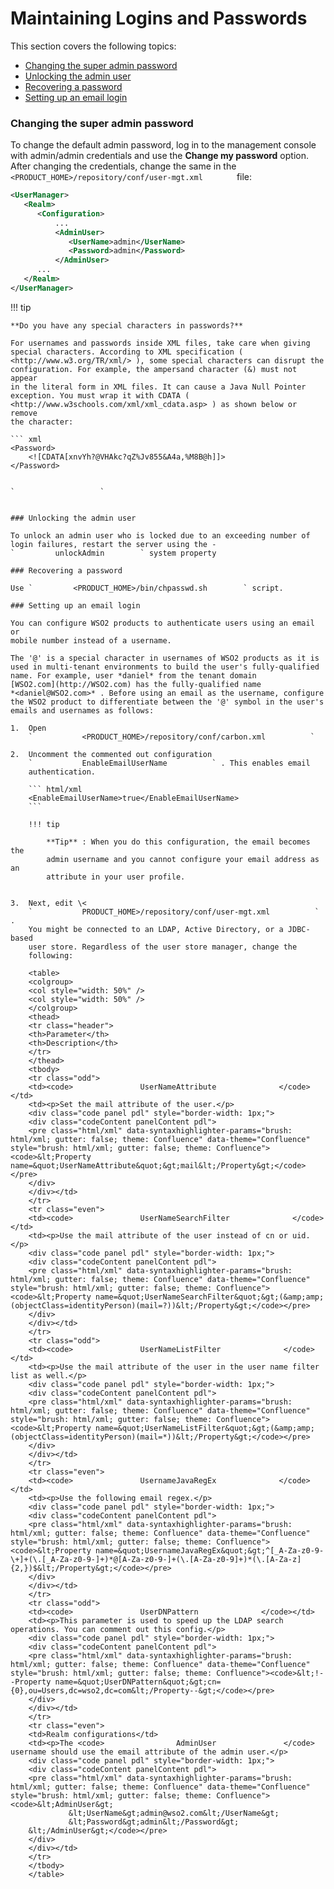 # Maintaining Logins and Passwords

This section covers the following topics:

-   [Changing the super admin
    password](#MaintainingLoginsandPasswords-Changingthesuperadminpassword)
-   [Unlocking the admin
    user](#MaintainingLoginsandPasswords-Unlockingtheadminuser)
-   [Recovering a
    password](#MaintainingLoginsandPasswords-Recoveringapassword)
-   [Setting up an email
    login](#MaintainingLoginsandPasswords-Settingupanemaillogin)

### Changing the super admin password

To change the default admin password, log in to the management console
with admin/admin credentials and use the **Change my password** option.
After changing the credentials, change the same in the
`         <PRODUCT_HOME>/repository/conf/user-mgt.xml        ` file:

``` xml
<UserManager>
   <Realm>
      <Configuration>
          ...
          <AdminUser>
             <UserName>admin</UserName>                  
             <Password>admin</Password>
          </AdminUser>
      ...
   </Realm>
</UserManager>
```

!!! tip
    
    **Do you have any special characters in passwords?**
    
    For usernames and passwords inside XML files, take care when giving
    special characters. According to XML specification (
    <http://www.w3.org/TR/xml/> ), some special characters can disrupt the
    configuration. For example, the ampersand character (&) must not appear
    in the literal form in XML files. It can cause a Java Null Pointer
    exception. You must wrap it with CDATA (
    <http://www.w3schools.com/xml/xml_cdata.asp> ) as shown below or remove
    the character:
    
    ``` xml
    <Password>
        <![CDATA[xnvYh?@VHAkc?qZ%Jv855&A4a,%M8B@h]]>
    </Password>
```

`                   `


### Unlocking the admin user

To unlock an admin user who is locked due to an exceeding number of
login failures, restart the server using the -
`         unlockAdmin        ` system property

### Recovering a password

Use `         <PRODUCT_HOME>/bin/chpasswd.sh        ` script.

### Setting up an email login

You can configure WSO2 products to authenticate users using an email or
mobile number instead of a username.

The '@' is a special character in usernames of WSO2 products as it is
used in multi-tenant environments to build the user's fully-qualified
name. For example, user *daniel* from the tenant domain
[WSO2.com](http://WSO2.com) has the fully-qualified name
*<daniel@WSO2.com>* . Before using an email as the username, configure
the WSO2 product to differentiate between the '@' symbol in the user's
emails and usernames as follows:

1.  Open
    `           <PRODUCT_HOME>/repository/conf/carbon.xml          `

2.  Uncomment the commented out configuration
    `           EnableEmailUserName          ` . This enables email
    authentication.

    ``` html/xml
    <EnableEmailUserName>true</EnableEmailUserName>
    ```

    !!! tip
    
        **Tip** : When you do this configuration, the email becomes the
        admin username and you cannot configure your email address as an
        attribute in your user profile.
    

3.  Next, edit \<
    `           PRODUCT_HOME>/repository/conf/user-mgt.xml          ` .
    You might be connected to an LDAP, Active Directory, or a JDBC-based
    user store. Regardless of the user store manager, change the
    following:

    <table>
    <colgroup>
    <col style="width: 50%" />
    <col style="width: 50%" />
    </colgroup>
    <thead>
    <tr class="header">
    <th>Parameter</th>
    <th>Description</th>
    </tr>
    </thead>
    <tbody>
    <tr class="odd">
    <td><code>               UserNameAttribute              </code></td>
    <td><p>Set the mail attribute of the user.</p>
    <div class="code panel pdl" style="border-width: 1px;">
    <div class="codeContent panelContent pdl">
    <pre class="html/xml" data-syntaxhighlighter-params="brush: html/xml; gutter: false; theme: Confluence" data-theme="Confluence" style="brush: html/xml; gutter: false; theme: Confluence"><code>&lt;Property name=&quot;UserNameAttribute&quot;&gt;mail&lt;/Property&gt;</code></pre>
    </div>
    </div></td>
    </tr>
    <tr class="even">
    <td><code>               UserNameSearchFilter              </code></td>
    <td><p>Use the mail attribute of the user instead of cn or uid.</p>
    <div class="code panel pdl" style="border-width: 1px;">
    <div class="codeContent panelContent pdl">
    <pre class="html/xml" data-syntaxhighlighter-params="brush: html/xml; gutter: false; theme: Confluence" data-theme="Confluence" style="brush: html/xml; gutter: false; theme: Confluence"><code>&lt;Property name=&quot;UserNameSearchFilter&quot;&gt;(&amp;amp;(objectClass=identityPerson)(mail=?))&lt;/Property&gt;</code></pre>
    </div>
    </div></td>
    </tr>
    <tr class="odd">
    <td><code>               UserNameListFilter              </code></td>
    <td><p>Use the mail attribute of the user in the user name filter list as well.</p>
    <div class="code panel pdl" style="border-width: 1px;">
    <div class="codeContent panelContent pdl">
    <pre class="html/xml" data-syntaxhighlighter-params="brush: html/xml; gutter: false; theme: Confluence" data-theme="Confluence" style="brush: html/xml; gutter: false; theme: Confluence"><code>&lt;Property name=&quot;UserNameListFilter&quot;&gt;(&amp;amp;(objectClass=identityPerson)(mail=*))&lt;/Property&gt;</code></pre>
    </div>
    </div></td>
    </tr>
    <tr class="even">
    <td><code>               UsernameJavaRegEx              </code></td>
    <td><p>Use the following email regex.</p>
    <div class="code panel pdl" style="border-width: 1px;">
    <div class="codeContent panelContent pdl">
    <pre class="html/xml" data-syntaxhighlighter-params="brush: html/xml; gutter: false; theme: Confluence" data-theme="Confluence" style="brush: html/xml; gutter: false; theme: Confluence"><code>&lt;Property name=&quot;UsernameJavaRegEx&quot;&gt;^[_A-Za-z0-9-\+]+(\.[_A-Za-z0-9-]+)*@[A-Za-z0-9-]+(\.[A-Za-z0-9]+)*(\.[A-Za-z]{2,})$&lt;/Property&gt;</code></pre>
    </div>
    </div></td>
    </tr>
    <tr class="odd">
    <td><code>               UserDNPattern              </code></td>
    <td><p>This parameter is used to speed up the LDAP search operations. You can comment out this config.</p>
    <div class="code panel pdl" style="border-width: 1px;">
    <div class="codeContent panelContent pdl">
    <pre class="html/xml" data-syntaxhighlighter-params="brush: html/xml; gutter: false; theme: Confluence" data-theme="Confluence" style="brush: html/xml; gutter: false; theme: Confluence"><code>&lt;!--Property name=&quot;UserDNPattern&quot;&gt;cn={0},ou=Users,dc=wso2,dc=com&lt;/Property--&gt;</code></pre>
    </div>
    </div></td>
    </tr>
    <tr class="even">
    <td>Realm configurations</td>
    <td><p>The <code>                AdminUser               </code> username should use the email attribute of the admin user.</p>
    <div class="code panel pdl" style="border-width: 1px;">
    <div class="codeContent panelContent pdl">
    <pre class="html/xml" data-syntaxhighlighter-params="brush: html/xml; gutter: false; theme: Confluence" data-theme="Confluence" style="brush: html/xml; gutter: false; theme: Confluence"><code>&lt;AdminUser&gt;
             &lt;UserName&gt;admin@wso2.com&lt;/UserName&gt;
             &lt;Password&gt;admin&lt;/Password&gt;
    &lt;/AdminUser&gt;</code></pre>
    </div>
    </div></td>
    </tr>
    </tbody>
    </table>
